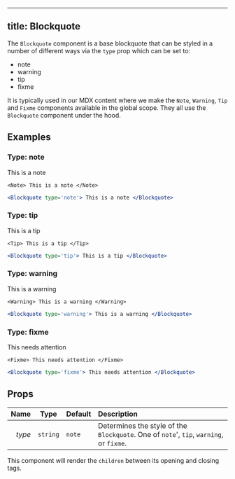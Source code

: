***

## title: Blockquote

The `Blockquote` component is a base blockquote that can be styled
in a number of different ways via the `type` prop which can be set to:

*   note
*   warning
*   tip
*   fixme

It is typically used in our MDX content where we make the `Note`, `Warning`,
`Tip` and `Fixme` components available in the global scope. They all use
the `Blockquote` component under the hood.

## Examples

### Type: note

<Note> This is a note </Note>

```mdx
<Note> This is a note </Note>
```

```jsx
<Blockquote type='note'> This is a note </Blockquote>
```

### Type: tip

<Tip> This is a tip </Tip>

```mdx
<Tip> This is a tip </Tip>
```

```jsx
<Blockquote type='tip'> This is a tip </Blockquote>
```

### Type: warning

<Warning> This is a warning </Warning>

```mdx
<Warning> This is a warning </Warning>
```

```jsx
<Blockquote type='warning'> This is a warning </Blockquote>
```

### Type: fixme

<Fixme> This needs attention </Fixme>

```mdx
<Fixme> This needs attention </Fixme>
```

```jsx
<Blockquote type='fixme'> This needs attention </Blockquote>
```

## Props

| Name | Type | Default | Description |
|-----:|------|:--------|:------------|
|*type*|`string`|`note`|Determines the style of the `Blockquote`. One of `note`', `tip`, `warning`, or `fixme`.|

<Note>

This component will render the `children` between its opening and closing tags.

</Note>
